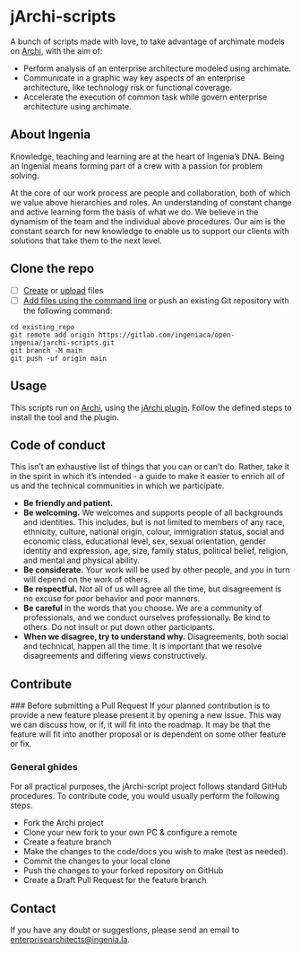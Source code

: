 # jArchi-scripts

A bunch of scripts made with love, to take advantage of archimate models on [Archi](https://www.archimatetool.com/), with the aim of:

* Perform analysis of an enterprise architecture modeled using archimate.
* Communicate in a graphic way key aspects of an enterprise architecture, like technology risk or functional coverage.
* Accelerate the execution of common task while govern enterprise architecture using archimate.

## About Ingenia

Knowledge, teaching and learning are at the heart of Ingenia’s DNA. Being an Ingenial means forming part of a crew with a passion for problem solving.

At the core of our work process are people and collaboration, both of which we value above hierarchies and roles.
An understanding of constant change and active learning form the basis of what we do.
We believe in the dynamism of the team and the individual above procedures.
Our aim is the constant search for new knowledge to enable us to support our clients with solutions that take them to the next level.

## Clone the repo

- [ ] [Create](https://docs.gitlab.com/ee/user/project/repository/web_editor.html#create-a-file) or [upload](https://docs.gitlab.com/ee/user/project/repository/web_editor.html#upload-a-file) files
- [ ] [Add files using the command line](https://docs.gitlab.com/ee/gitlab-basics/add-file.html#add-a-file-using-the-command-line) or push an existing Git repository with the following command:

```
cd existing_repo
git remote add origin https://gitlab.com/ingeniaca/open-ingenia/jarchi-scripts.git
git branch -M main
git push -uf origin main
```

## Usage

This scripts run on [Archi](https://www.archimatetool.com/), using the [jArchi plugin](https://github.com/archimatetool/archi-scripting-plugin).
Follow the defined steps to install the tool and the plugin.

## Code of conduct

This isn’t an exhaustive list of things that you can or can't do. Rather, take it in the spirit in which it’s intended - a guide to make it easier to enrich all of us and the technical communities in which we participate.

* __Be friendly and patient.__
* __Be welcoming.__ We welcomes and supports people of all backgrounds and identities. This includes, but is not limited to members of any race, ethnicity, culture, national origin, colour, immigration status, social and economic class, educational level, sex, sexual orientation, gender identity and expression, age, size, family status, political belief, religion, and mental and physical ability.
* __Be considerate.__ Your work will be used by other people, and you in turn will depend on the work of others. 
* __Be respectful.__ Not all of us will agree all the time, but disagreement is no excuse for poor behavior and poor manners. 
* __Be careful__ in the words that you choose. We are a community of professionals, and we conduct ourselves professionally. Be kind to others. Do not insult or put down other participants. 
* __When we disagree, try to understand why.__ Disagreements, both social and technical, happen all the time. It is important that we resolve disagreements and differing views constructively. 

## Contribute

### Before submitting a Pull Request
If your planned contribution is to provide a new feature please present it by opening a new issue. This way we can discuss how, or if, it will fit into the roadmap. It may be that the feature will fit into another proposal or is dependent on some other feature or fix.

### General ghides
For all practical purposes, the jArchi-script project follows standard GitHub procedures. To contribute code, you would usually perform the following steps.

* Fork the Archi project
* Clone your new fork to your own PC & configure a remote
* Create a feature branch
* Make the changes to the code/docs you wish to make (test as needed).
* Commit the changes to your local clone
* Push the changes to your forked repository on GitHub
* Create a Draft Pull Request for the feature branch

## Contact
If you have any doubt or suggestions, please send an email to [enterprisearchitects@ingenia.la](enterprisearchitects@ingenia.la). 
